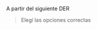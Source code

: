 A partir del siguiente DER

<div
  class='mu-erd'
  data-entities='{
    "libros": {
      "id_libro": {
        "type": "Integer",
        "pk": true
      },
      "titulo": {
        "type": "Text"
      },
      "autor": {
        "type": "Text"
      },
      "cantidad_reservas": {
        "type": "Integer"
      },
      "id_biblioteca": {
        "type": "Integer",
        "pk": false,
        "fk": {
          "to": { "entity": "biblioteca", "column": "id_biblioteca" },
          "type": "many_to_one"
        }
      }
    }
  }'>
</div>

> Elegí las opciones correctas